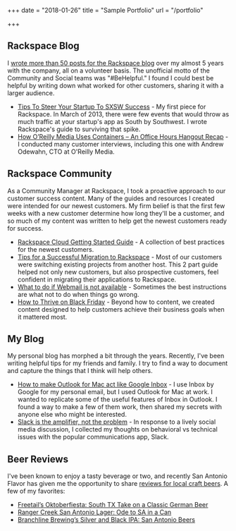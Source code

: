 +++
date = "2018-01-26"
title = "Sample Portfolio"
url = "/portfolio"

+++

## Rackspace Blog

I [wrote more than 50 posts for the Rackspace blog](https://web.archive.org/web/20160711074910/http://blog.rackspace.com/author/alan-bush/) over my almost 5 years with the company, all on a volunteer basis. The unofficial motto of the Community and Social teams was "#BeHelpful." I found I could best be helpful by writing down what worked for other customers, sharing it with a larger audience.

* [Tips To Steer Your Startup To SXSW Success](https://web.archive.org/save/https://blog.rackspace.com/tips-to-prepare-your-app-for-sxsw) - My first piece for Rackspace. In March of 2013, there were few events that would throw as much traffic at your startup's app as South by Southwest. I wrote Rackspace's guide to surviving that spike.
* [How O’Reilly Media Uses Containers – An Office Hours Hangout Recap](https://web.archive.org/save/https://blog.rackspace.com/how-oreilly-media-uses-containers-an-office-hours-hangout-recap) - I conducted many customer interviews, including this one with Andrew Odewahn, CTO at O'Reilly Media.

## Rackspace Community

As a Community Manager at Rackspace, I took a proactive approach to our customer success content. Many of the guides and resources I created were intended for our newest customers. My firm belief is that the first few weeks with a new customer determine how long they'll be a customer, and so much of my content was written to help get the newest customers ready for success.

* [Rackspace Cloud Getting Started Guide](https://web.archive.org/save/https://community.rackspace.com/products/f/getting-started/5291/read-me-first-getting-started-with-rackspace-cloud) - A collection of best practices for the newest customers.
* [Tips for a Successful Migration to Rackspace](https://web.archive.org/web/20180127180231/https://community.rackspace.com/products/f/getting-started/4687/tips-for-a-successful-migration-to-rackspace---part-1-preparation-and-design) - Most of our customers were switching existing projects from another host. This 2 part guide helped not only new customers, but also prospective customers, feel confident in migrating their applications to Rackspace.
* [What to do if Webmail is not available](https://web.archive.org/web/20180127180309/https://community.rackspace.com/products/f/email-products-forum/7940/what-to-do-if-webmail-is-not-available) - Sometimes the best instructions are what not to do when things go wrong.
* [How to Thrive on Black Friday](https://web.archive.org/web/20180127180339/https://community.rackspace.com/general/f/general-discussion-forum/5788/how-to-thrive-on-black-friday) - Beyond how to content, we created content designed to help customers achieve their business goals when it mattered most.

## My Blog

My personal blog has morphed a bit through the years. Recently, I've been writing helpful tips for my friends and family. I try to find a way to document and capture the things that I think will help others.

* [How to make Outlook for Mac act like Google Inbox](http://albush.com/post/how-to-make-outlook-act-like-google-inbox/) - I use Inbox by Google for my personal email, but I used Outlook for Mac at work. I wanted to replicate some of the useful features of Inbox in Outlook. I found a way to make a few of them work, then shared my secrets with anyone else who might be interested.
* [Slack is the amplifier, not the problem](http://albush.com/post/ditch-your-behavior-not-your-slack-channel/) - In response to a lively social media discussion, I collected my thoughts on behavioral vs technical issues with the popular communications app, Slack.

## Beer Reviews

I've been known to enjoy a tasty beverage or two, and recently San Antonio Flavor has given me the opportunity to share [reviews for local craft beers](https://web.archive.org/web/20180127180454/https://www.saflavor.com/author/alan/). A few of my favorites:

* [Freetail’s Oktoberfiesta: South TX Take on a Classic German Beer](https://web.archive.org/web/20180127180609/http://www.saflavor.com/freetails-oktoberfiesta-south-tx-take-on-a-classic-german-beer/)
* [Ranger Creek San Antonio Lager: Ode to SA in a Can](https://web.archive.org/web/20180127180618/http://www.saflavor.com/ranger-creek-san-antonio-lager/)
* [Branchline Brewing’s Silver and Black IPA: San Antonio Beers](https://web.archive.org/web/20180127180623/http://www.saflavor.com/branchline-brewings-silver-and-black-ipa-san-antonio-beers/)
